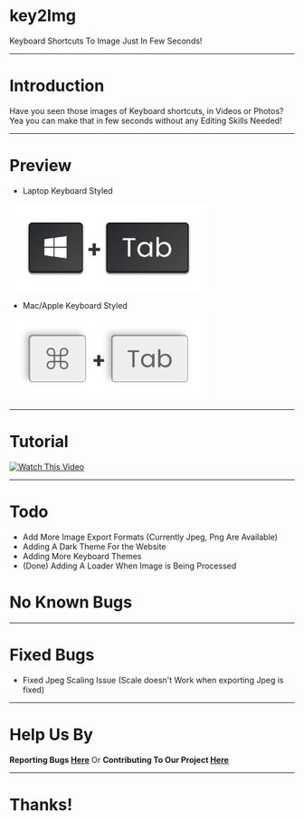 # key2Img

Keyboard Shortcuts To Image Just In Few Seconds!

---

# Introduction
Have you seen those images of Keyboard shortcuts, in Videos or Photos?
Yea you can make that in few seconds without any Editing Skills Needed!

---
# Preview
* Laptop Keyboard Styled
<img src="img/win+tab.png" width="350" title="Laptop Keyboard Styled">

* Mac/Apple Keyboard Styled
<img src="img/command+tab.png" width="350" title="Mac/Apple Keyboard Styled">

---
# Tutorial
[![Watch This Video](https://img.youtube.com/vi/6iDYY7ZB9l4/0.jpg)](https://www.youtube.com/watch?v=6iDYY7ZB9l4)

---
# Todo
* Add More Image Export Formats (Currently Jpeg, Png Are Available)
* Adding A Dark Theme For the Website
* Adding More Keyboard Themes
* (Done) Adding A Loader When Image is Being Processed

# No Known Bugs

---

# Fixed Bugs
* Fixed Jpeg Scaling Issue (Scale doesn't Work when exporting Jpeg is fixed)

---
# Help Us By
**Reporting Bugs [Here](https://github.com/Key2img/Key2Img/issues/new)** Or **Contributing To Our Project [Here](https://github.com/Key2img/Key2Img/pulls)**

---

# Thanks!
